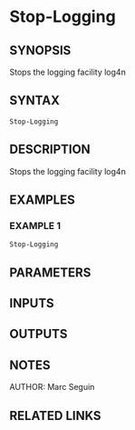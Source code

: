 ﻿---
external help file: NETOffice.Tools-help.xml
Module Name: NETOffice.Tools
online version:
schema: 2.0.0
---

# Stop-Logging

## SYNOPSIS
Stops the logging facility log4n

## SYNTAX

```
Stop-Logging
```

## DESCRIPTION
Stops the logging facility log4n

## EXAMPLES

### EXAMPLE 1
```
Stop-Logging
```

## PARAMETERS

## INPUTS

## OUTPUTS

## NOTES
AUTHOR: Marc Seguin

## RELATED LINKS
